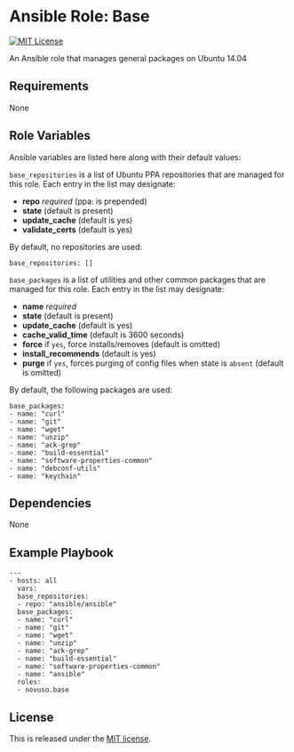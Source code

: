 # Ansible Role: Base

[![MIT License](http://img.shields.io/badge/license-MIT-003399.svg)](http://opensource.org/licenses/MIT)

An Ansible role that manages general packages on Ubuntu 14.04

## Requirements

None

## Role Variables

Ansible variables are listed here along with their default values:

`base_repositories` is a list of Ubuntu PPA repositories that are managed for
this role. Each entry in the list may designate:

* **repo** *required* (ppa: is prepended)
* **state** (default is present)
* **update_cache** (default is yes)
* **validate_certs** (default is yes)

By default, no repositories are used:

    base_repositories: []

`base_packages` is a list of utilities and other common packages that are
managed for this role. Each entry in the list may designate:

* **name** *required*
* **state** (default is present)
* **update_cache** (default is yes)
* **cache_valid_time** (default is 3600 seconds)
* **force** if `yes`, force installs/removes (default is omitted)
* **install_recommends** (default is yes)
* **purge** if `yes`, forces purging of config files when state is `absent` (default is omitted)

By default, the following packages are used:

    base_packages:
    - name: "curl"
    - name: "git"
    - name: "wget"
    - name: "unzip"
    - name: "ack-grep"
    - name: "build-essential"
    - name: "software-properties-common"
    - name: "debconf-utils"
    - name: "keychain"

## Dependencies

None

## Example Playbook

    ---
    - hosts: all
      vars:
      base_repositories:
      - repo: "ansible/ansible"
      base_packages:
      - name: "curl"
      - name: "git"
      - name: "wget"
      - name: "unzip"
      - name: "ack-grep"
      - name: "build-essential"
      - name: "software-properties-common"
      - name: "ansible"
      roles:
      - novuso.base

## License

This is released under the [MIT license](http://opensource.org/licenses/MIT).
